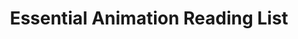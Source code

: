 ---
title: 'Essential Animation Reading List'
redirect_to:
  - 'https://discuss.pencil2d.org/t/essential-animation-reading-list/559'
---